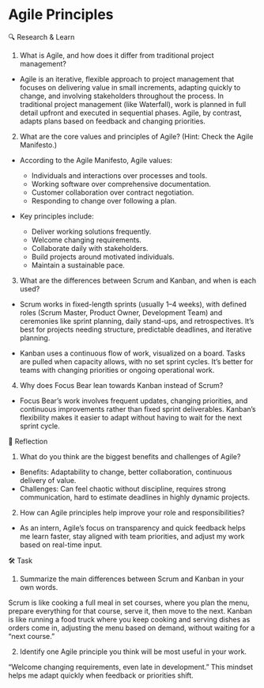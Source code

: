 # Agile Principles

🔍 Research & Learn

1. What is Agile, and how does it differ from traditional project management?

- Agile is an iterative, flexible approach to project management that focuses on delivering value in small increments, adapting quickly to change, and involving stakeholders throughout the process.
  In traditional project management (like Waterfall), work is planned in full detail upfront and executed in sequential phases. Agile, by contrast, adapts plans based on feedback and changing priorities.

2. What are the core values and principles of Agile? (Hint: Check the Agile Manifesto.)

- According to the Agile Manifesto, Agile values:
  - Individuals and interactions over processes and tools.
  - Working software over comprehensive documentation.
  - Customer collaboration over contract negotiation.
  - Responding to change over following a plan.

- Key principles include:
  - Deliver working solutions frequently.
  - Welcome changing requirements.
  - Collaborate daily with stakeholders.
  - Build projects around motivated individuals.
  - Maintain a sustainable pace.

3. What are the differences between Scrum and Kanban, and when is each used?

- Scrum works in fixed-length sprints (usually 1–4 weeks), with defined roles (Scrum Master, Product Owner, Development Team) and ceremonies like sprint planning, daily stand-ups, and retrospectives. It’s best for projects needing structure, predictable deadlines, and iterative planning.

- Kanban uses a continuous flow of work, visualized on a board. Tasks are pulled when capacity allows, with no set sprint cycles. It’s better for teams with changing priorities or ongoing operational work.

4. Why does Focus Bear lean towards Kanban instead of Scrum?

- Focus Bear’s work involves frequent updates, changing priorities, and continuous improvements rather than fixed sprint deliverables. Kanban’s flexibility makes it easier to adapt without having to wait for the next sprint cycle.

📝 Reflection

1. What do you think are the biggest benefits and challenges of Agile?

- Benefits: Adaptability to change, better collaboration, continuous delivery of value.
- Challenges: Can feel chaotic without discipline, requires strong communication, hard to estimate deadlines in highly dynamic projects.

2. How can Agile principles help improve your role and responsibilities?

- As an intern, Agile’s focus on transparency and quick feedback helps me learn faster, stay aligned with team priorities, and adjust my work based on real-time input.

🛠️ Task

1. Summarize the main differences between Scrum and Kanban in your own words.

Scrum is like cooking a full meal in set courses, where you plan the menu, prepare everything for that course, serve it, then move to the next. Kanban is like running a food truck where you keep cooking and serving dishes as orders come in, adjusting the menu based on demand, without waiting for a “next course.”

2. Identify one Agile principle you think will be most useful in your work.

“Welcome changing requirements, even late in development.” This mindset helps me adapt quickly when feedback or priorities shift.
